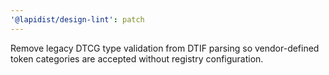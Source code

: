 ```yaml
---
'@lapidist/design-lint': patch
---
```


Remove legacy DTCG type validation from DTIF parsing so vendor-defined token categories are accepted without registry configuration.
